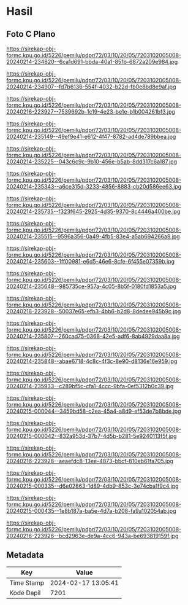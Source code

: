 # Hasil

## Foto C Plano

https://sirekap-obj-formc.kpu.go.id/5226/pemilu/pdpr/72/03/10/20/05/7203102005008-20240214-234820--6ca1d691-bbda-40a1-851b-6872a209e984.jpg

https://sirekap-obj-formc.kpu.go.id/5226/pemilu/pdpr/72/03/10/20/05/7203102005008-20240214-234907--fd7b6136-554f-4032-b22d-fb0e8bd8e9af.jpg

https://sirekap-obj-formc.kpu.go.id/5226/pemilu/pdpr/72/03/10/20/05/7203102005008-20240216-223927--7539692b-1c19-4e23-be1e-b1b004261bf3.jpg

https://sirekap-obj-formc.kpu.go.id/5226/pemilu/pdpr/72/03/10/20/05/7203102005008-20240214-235149--49ef9e41-e612-4f47-8782-ad4de789bbea.jpg

https://sirekap-obj-formc.kpu.go.id/5226/pemilu/pdpr/72/03/10/20/05/7203102005008-20240214-235225--043c6c9c-9b10-456e-b5ab-8dd317c6a187.jpg

https://sirekap-obj-formc.kpu.go.id/5226/pemilu/pdpr/72/03/10/20/05/7203102005008-20240214-235343--a6ce315d-3233-4856-8883-cb20d586ee63.jpg

https://sirekap-obj-formc.kpu.go.id/5226/pemilu/pdpr/72/03/10/20/05/7203102005008-20240214-235735--f323f645-2925-4d35-9370-8c4446a400be.jpg

https://sirekap-obj-formc.kpu.go.id/5226/pemilu/pdpr/72/03/10/20/05/7203102005008-20240214-235515--9596a356-0a49-4fb5-83e4-a5ab694266a9.jpg

https://sirekap-obj-formc.kpu.go.id/5226/pemilu/pdpr/72/03/10/20/05/7203102005008-20240214-235603--1ff00981-e6d5-46e6-8cfe-6f455e07359b.jpg

https://sirekap-obj-formc.kpu.go.id/5226/pemilu/pdpr/72/03/10/20/05/7203102005008-20240214-235648--985735ce-957a-4c05-8b5f-0180fd1853a5.jpg

https://sirekap-obj-formc.kpu.go.id/5226/pemilu/pdpr/72/03/10/20/05/7203102005008-20240216-223928--50037e65-efb3-4bb6-b2d8-8dedee945b9c.jpg

https://sirekap-obj-formc.kpu.go.id/5226/pemilu/pdpr/72/03/10/20/05/7203102005008-20240214-235807--260cad75-0368-42e5-adf6-8ab4929daa8a.jpg

https://sirekap-obj-formc.kpu.go.id/5226/pemilu/pdpr/72/03/10/20/05/7203102005008-20240214-235848--abae6718-4c8c-4f3c-8e90-d8136e16e959.jpg

https://sirekap-obj-formc.kpu.go.id/5226/pemilu/pdpr/72/03/10/20/05/7203102005008-20240214-235933--c289bf5c-cfa1-4ccc-9bfa-0ef5312b0c39.jpg

https://sirekap-obj-formc.kpu.go.id/5226/pemilu/pdpr/72/03/10/20/05/7203102005008-20240215-000044--3459bd58-c2ea-45a4-a8d9-ef53de7b8bde.jpg

https://sirekap-obj-formc.kpu.go.id/5226/pemilu/pdpr/72/03/10/20/05/7203102005008-20240215-000042--832a953d-37b7-4d5b-b281-5e9240113f5f.jpg

https://sirekap-obj-formc.kpu.go.id/5226/pemilu/pdpr/72/03/10/20/05/7203102005008-20240216-223928--aeaefdc8-13ee-4873-bbcf-810eb61fa705.jpg

https://sirekap-obj-formc.kpu.go.id/5226/pemilu/pdpr/72/03/10/20/05/7203102005008-20240215-000335--d6e02863-1d89-4db9-853c-3e74cba1f9c4.jpg

https://sirekap-obj-formc.kpu.go.id/5226/pemilu/pdpr/72/03/10/20/05/7203102005008-20240215-000435--1e8b187a-ba5e-4d7a-b208-fa9a102054ab.jpg

https://sirekap-obj-formc.kpu.go.id/5226/pemilu/pdpr/72/03/10/20/05/7203102005008-20240216-223926--bcd2963e-de9a-4cc6-943a-be693819159f.jpg


## Metadata

| Key        | Value               |
| ---------- | ------------------- |
| Time Stamp | 2024-02-17 13:05:41 |
| Kode Dapil | 7201                |



